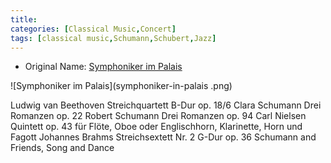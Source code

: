 ```yaml
---
title: 
categories: [Classical Music,Concert]
tags: [classical music,Schumann,Schubert,Jazz]
---
```


- Original Name: [Symphoniker im Palais](https://www.tonhalle.de/veranstaltung/schumannfest/16797-symphoniker-im-palais)

![Symphoniker im Palais](symphoniker-in-palais
.png)

Ludwig van Beethoven
Streichquartett B-Dur op. 18/6
Clara Schumann
Drei Romanzen op. 22
Robert Schumann
Drei Romanzen op. 94
Carl Nielsen
Quintett op. 43 für Flöte, Oboe oder Englischhorn, Klarinette, Horn und Fagott
Johannes Brahms
Streichsextett Nr. 2 G-Dur op. 36
Schumann and Friends, Song and Dance

